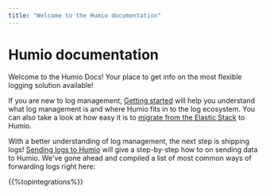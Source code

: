```yaml
---
title: "Welcome to the Humio documentation"
---
```


# Humio documentation
<!--img style="float: left;margin-right: 1em;" src="./images/humio-owl.svg"-->

Welcome to the Humio Docs! Your place to get info on the most flexible logging solution available!

If you are new to log management, [Getting started](/getting_started/) will help you understand what log management is and where Humio fits in to the log ecosystem. You can also take a look at how easy it is to [migrate from the Elastic Stack](/getting_started/moving_from_elastic_stack/) to Humio.

With a better understanding of log management, the next step is shipping logs! [Sending logs to Humio](/sending_logs_to_humio/) will give a step-by-step how to on sending data to Humio. We've gone ahead and compiled a list of most common ways of forwarding logs right here:

{{%topintegrations%}}